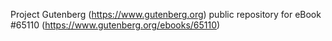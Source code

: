 Project Gutenberg (https://www.gutenberg.org) public repository for
eBook #65110 (https://www.gutenberg.org/ebooks/65110)
